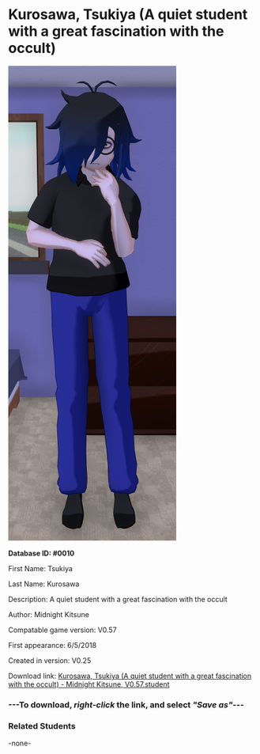 # Kurosawa, Tsukiya (A quiet student with a great fascination with the occult)

<img src="../../Files/Images/Kurosawa, Tsukiya (A quiet student with a great fascination with the occult).png" title="Kurosawa, Tsukiya (A quiet student with a great fascination with the occult) - Midnight Kitsune, V0.57">

**Database ID: #0010**

First Name: Tsukiya

Last Name: Kurosawa

Description: A quiet student with a great fascination with the occult

Author: Midnight Kitsune

Compatable game version: V0.57

First appearance: 6/5/2018

Created in version: V0.25

Download link: <a href="https://raw.githubusercontent.com/Arbiter1223/Daigaku-Gurashi-Custom-Students/master/Files/Student%20Files/Kurosawa%2C%20Tsukiya%20(A%20quiet%20student%20with%20a%20great%20fascination%20with%20the%20occult)%20-%20Midnight%20Kitsune%2C%20V0.57.student">Kurosawa, Tsukiya (A quiet student with a great fascination with the occult) - Midnight Kitsune, V0.57.student</a>

### ---**To download, _right-click_ the link, and select _"Save as"_**---

### Related Students

-none-
